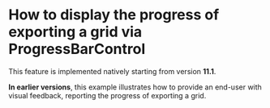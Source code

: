 # How to display the progress of exporting a grid via ProgressBarControl  


<p>This feature is implemented natively starting from version <strong>11.</strong><strong>1</strong>. </p><p><strong>In earlier versions</strong>, this example illustrates how to provide an end-user with visual feedback, reporting the progress of exporting a grid.</p>

<br/>



